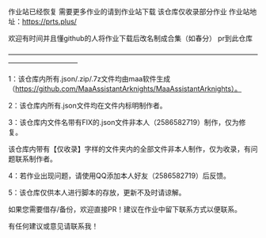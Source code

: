 
作业站已经恢复 需要更多作业的请到作业站下载 该仓库仅收录部分作业
作业站地址：https://prts.plus/


欢迎有时间并且懂github的人将作业下载后改名制成合集（如春分）
pr到此仓库

——————————————————————————————————————————————

1：该仓库内所有.json/.zip/.7z文件均由maa软件生成（https://github.com/MaaAssistantArknights/MaaAssistantArknights）。

2：该仓库内所有.json文件均在文件内标明制作者。

3：该仓库内文件名带有FIX的.json文件非本人（2586582719）制作，仅为修复。

该仓库内带有【仅收录】字样的文件夹内的全部文件非本人制作，仅为收录，有问题联系制作者。

4：若作业出现问题，请使用QQ添加本人好友（2586582719）后反馈。

5：该仓库仅供本人进行脚本的存放，更新不及时请谅解。

如果您需要借存/备份，欢迎直接PR！建议在作业中留下联系方式以便联系。

有任何建议或意见请联系我！
